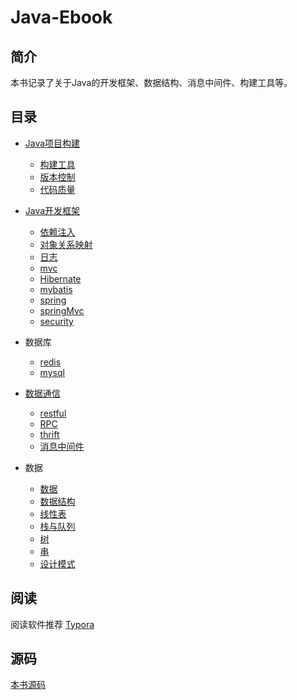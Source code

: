 # Java-Ebook
## 简介
本书记录了关于Java的开发框架、数据结构、消息中间件、构建工具等。
## 目录

- [Java项目构建](/ch-1/README.md)
  - [构建工具](/ch-1/构建工具.md)
  - [版本控制](/ch-1/版本控制.md)
  - [代码质量](/ch-1/代码质量.md)

- [Java开发框架](/ch-2/README.md)
  - [依赖注入](/ch-2/依赖注入.md)
  - [对象关系映射](/ch-2/ORM.md)
  - [日志](/ch-2/日志.md)
  - [mvc](/ch-2/MVC.md)
  - [Hibernate](/ch-2/Hibernate.md)
  - [mybatis](/ch-2/MyBatis.md)
  - [spring](/ch-2/Spring.md)
  - [springMvc](/ch-2/springMvc.md)
  - [security](/ch-2/security.md "security")

- 数据库
  - [redis](/ch-5/redis.md)
  - [mysql](/ch-5/mysql.md)

- [数据通信](/ch-3/README.md)
  - [restful](/ch-3/restfull.md)
  - [RPC](/ch-3/RPC.md)
  - [thrift](/ch-3/thrift.md)
  - [消息中间件](/ch-3/消息中间件.md)

- 数据
  - [数据](/ch-4/数据.md)
  - [数据结构](/ch-4/数据结构.md)
  - [线性表](/ch-4/线性表.md)
  - [栈与队列](/ch-4/栈与队列.md)
  - [树](/ch-4/树.md)
  - [串](/ch-4/串.md)
  - [设计模式](/ch-4/设计模式.md)

## 阅读
阅读软件推荐 [Typora](https://www.typora.io/)
## 源码
[本书源码](https://github.com/wt1187982580/javaBook-src)


